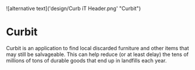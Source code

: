 ![alternative text]('design/Curb iT Header.png' "Curbit")


# Curbit

Curbit is an application to find local discarded furniture and other items that may still be salvageable. This can help reduce (or at least delay) the tens of millions of tons of durable goods that end up in landfills each year.
